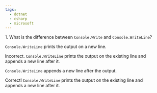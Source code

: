 ```yaml
---
tags:
  - dotnet
  - csharp
  - microsoft
---
```

  

1. What is the difference between `Console.Write` and `Console.WriteLine`?


`Console.WriteLine` prints the output on a new line.

Incorrect. `Console.WriteLine` prints the output on the existing line and appends a new line after it.

`Console.WriteLine` appends a new line after the output.

Correct! `Console.WriteLine` prints the output on the existing line and appends a new line after it.